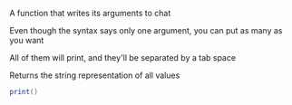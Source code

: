 A function that writes its arguments to chat

Even though the syntax says only one argument, you can put as many as you want

All of them will print, and they'll be separated by a tab space

Returns the string representation of all values

```lua
print()
```